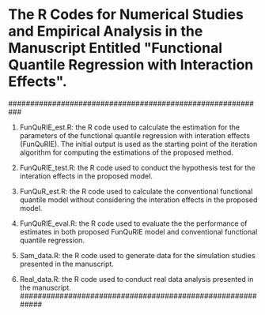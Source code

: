 # The R Codes for Numerical Studies and Empirical Analysis in the Manuscript Entitled "Functional Quantile Regression with Interaction Effects".
###########################################################

1. FunQuRIE_est.R: the R code used to calculate the estimation for the parameters of the functional quantile regression with interation effects (FunQuRIE). The initial output is used as the starting point of the iteration algorithm for computing the estimations of the proposed method.

2. FunQuRIE_test.R: the R code used to conduct the hypothesis test for the interation effects in the proposed model.

3. FunQuR_est.R: the R code used to calculate the conventional functional quantile model without considering the interation effects in the proposed model.

4. FunQuRIE_eval.R: the R code used to evaluate the the performance of estimates in both proposed FunQuRIE model and conventional functional quantile regression.

5. Sam_data.R: the R code used to generate data for the simulation studies presented in the manuscript.

6. Real_data.R: the R code used to conduct real data analysis presented in the manuscript. 
###########################################################